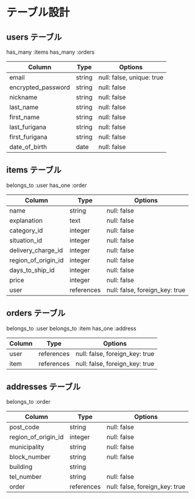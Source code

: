 # テーブル設計

## users テーブル
has_many :items
has_many :orders

| Column             | Type       | Options                        |
| ------------------ | ---------- | ------------------------------ |
| email              | string     | null: false, unique: true      |
| encrypted_password | string     | null: false                    |
| nickname           | string     | null: false                    |
| last_name          | string     | null: false                    |
| first_name         | string     | null: false                    |
| last_furigana      | string     | null: false                    |
| first_furigana     | string     | null: false                    |
| date_of_birth      | date       | null: false                    |

## items テーブル
belongs_to :user
has_one    :order

| Column             | Type       | Options                        |
| ------------------ | ---------- | ------------------------------ |
| name               | string     | null: false                    |
| explanation        | text       | null: false                    |
| category_id        | integer    | null: false                    |
| situation_id       | integer    | null: false                    |
| delivery_charge_id | integer    | null: false                    |
| region_of_origin_id| integer    | null: false                    |
| days_to_ship_id    | integer    | null: false                    |
| price              | integer    | null: false                    |
| user               | references | null: false, foreign_key: true |

## orders テーブル
belongs_to :user
belongs_to :item
has_one    :address

| Column             | Type       | Options                        |
| ------------------ | ---------- | ------------------------------ |
| user               | references | null: false, foreign_key: true |
| item               | references | null: false, foreign_key: true |

## addresses テーブル
belongs_to :order

| Column             | Type       | Options                        |
| ------------------ | ---------- | ------------------------------ |
| post_code          | string     | null: false                    |
| region_of_origin_id| integer    | null: false                    |
| municipality       | string     | null: false                    |
| block_number       | string     | null: false                    |
| building           | string     |                                |
| tel_number         | string     | null: false                    |
| order              | references | null: false, foreign_key: true |